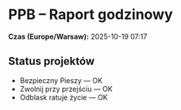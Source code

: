 # PPB – Raport godzinowy
**Czas (Europe/Warsaw):** 2025-10-19 07:17

## Status projektów
- Bezpieczny Pieszy — OK
- Zwolnij przy przejściu — OK
- Odblask ratuje życie — OK

